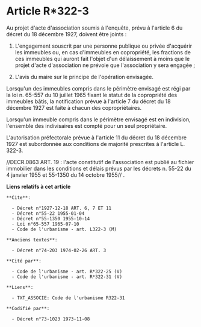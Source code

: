 # Article R*322-3

Au projet d'acte d'association soumis à l'enquête, prévu à l'article 6 du décret du 18 décembre 1927, doivent être joints :

1. L'engagement souscrit par une personne publique ou privée d'acquérir les immeubles ou, en cas d'immeubles en copropriété,
les fractions de ces immeubles qui auront fait l'objet d'un délaissement à moins que le projet d'acte d'association ne
prévoie que l'association y sera engagée ;

2. L'avis du maire sur le principe de l'opération envisagée.

Lorsqu'un des immeubles compris dans le périmètre envisagé est régi par la loi n. 65-557 du 10 juillet 1965 fixant le statut
de la copropriété des immeubles bâtis, la notification prévue à l'article 7 du décret du 18 décembre 1927 est faite à chacun
des copropriétaires.

Lorsqu'un immeuble compris dans le périmètre envisagé est en indivision, l'ensemble des indivisaires est compté pour un seul
propriétaire.

L'autorisation préfectorale prévue à l'article 11 du décret du 18 décembre 1927 est subordonnée aux conditions de majorité
prescrites à l'article L. 322-3.

//DECR.0863 ART. 19 : l'acte constitutif de l'association est publié au fichier immobilier dans les conditions et délais
prévus par les décrets n. 55-22 du 4 janvier 1955 et 55-1350 du 14 octobre 1955// .

**Liens relatifs à cet article**

	**Cite**:

	  - Décret n°1927-12-18 ART. 6, 7 ET 11
	  - Décret n°55-22 1955-01-04
	  - Décret n°55-1350 1955-10-14
	  - Loi n°65-557 1965-07-10
	  - Code de l'urbanisme - art. L322-3 (M)

	**Anciens textes**:

	  - Décret n°74-203 1974-02-26 ART. 3

	**Cité par**:

	  - Code de l'urbanisme - art. R*322-25 (V)
	  - Code de l'urbanisme - art. R*322-31 (V)

	**Liens**:

	  - TXT_ASSOCIE: Code de l'urbanisme R322-31

	**Codifié par**:

	  - Décret n°73-1023 1973-11-08
